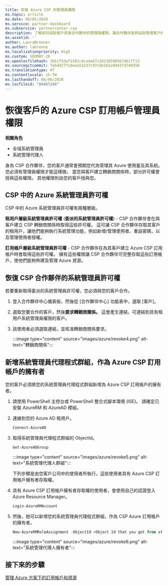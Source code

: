 ```yaml
---
title: 恢復 Azure CSP 的管理員權限
ms.topic: article
ms.date: 06/05/2020
ms.service: partner-dashboard
ms.subservice: partnercenter-csp
description: 了解如何協助客戶恢復合作夥伴的管理員權限，讓合作夥伴能夠協助管理客戶的 Azure CSP 訂用帳戶。
ms.assetid: ''
author: LauraBrenner
ms.author: labrenne
ms.localizationpriority: High
ms.custom: SEOMAY.20
ms.openlocfilehash: 3bb1f5daf1582c4ca4a67c2813d598567db17f13
ms.sourcegitcommit: 7abdd277c0eea51237c97cbb163a4943fd740356
ms.translationtype: HT
ms.contentlocale: zh-TW
ms.lasthandoff: 06/06/2020
ms.locfileid: "84467248"
---
```

# <a name="reinstate-admin-privileges-for-a-customers-azure-csp-subscriptions"></a>恢復客戶的 Azure CSP 訂用帳戶管理員權限  

**相關角色**

- 全域系統管理員
- 系統管理代理人

身為 CSP 合作夥伴，您的客戶通常會預期您代為管理其 Azure 使用量及其系統。 您必須有管理員權限才能這樣做。 當您與客戶建立轉銷商關係時，部分許可權會授與這些權限。 其他權限則由您的客戶授與您。

## <a name="admin-privileges-for-azure-in-csp"></a>CSP 中的 Azure 系統管理員許可權

CSP 中的 Azure 系統管理員許可權有兩種層級。

**租用戶層級系統管理員許可權** (**委派的系統管理員許可權**) - CSP 合作夥伴會在與客戶建立 CSP 轉銷商關係時取得這些許可權。 這可讓 CSP 合作夥伴存取其客戶的租用戶，讓他們能夠執行系統管理功能，例如新增/管理使用者、重設密碼，以及管理使用者授權。

**訂用帳戶層級系統管理員許可權** - CSP 合作夥伴在為其客戶建立 Azure CSP 訂用帳戶時會取得這些許可權。 擁有這些權限讓 CSP 合作夥伴可完整存取這些訂用帳戶，使他們能夠佈建及管理 Azure 資源。

## <a name="reinstate-csp-partners-admin-privileges"></a>恢復 CSP 合作夥伴的系統管理員許可權

若要重新取得委派的系統管理員許可權，您必須與您的客戶合作。

1. 登入合作夥伴中心儀表板，然後從 [合作夥伴中心] 功能表中，選取 [客戶]。

2. 選取您要合作的客戶，然後**要求轉銷商關係。** 這會產生連結，可連結到具有租用戶系統管理員權限的客戶。

3. 該使用者必須選取連結，並核准轉銷商關係要求。

   :::image type="content" source="images/azure/revoke4.png" alt-text="轉銷商關係":::

## <a name="adding-the-admin-agents-group-as-an-owner-for-the-azure-csp-subscription"></a>新增系統管理員代理程式群組，作為 Azure CSP 訂用帳戶的擁有者

您的客戶必須將您的系統管理員代理程式群組新增為 Azure CSP 訂用帳戶的擁有者。

1. 請使用 PowerShell 主控台或 PowerShell 整合式腳本環境 (ISE)。 請確定已安裝 AzureRM 和 AzureAD 模組。

2. 連線到您的 Azure AD 租用戶。

   ```powershell
   Connect-AzureAD
   ```

3. 取得系統管理員代理程式群組的 ObjectId。

   ```powershell
   Get-AzureADGroup
   ```

   :::image type="content" source="images/azure/revoke5.png" alt-text="系統管理代理人群組":::

   下列步驟是由您客戶公司中的使用者所執行，這些使用者具有 Azure CSP 訂用帳戶擁有者存取權。

4. 具有 Azure CSP 訂用帳戶擁有者存取權的使用者，會使用自己的認證登入 Azure Resource Manager。

   ```powershell
   Login-AzureRMAccount
   ```

5. 然後，她可以新增您的系統管理員代理程式群組，作為 CSP Azure 訂用帳戶的擁有者。

    ```powershell
    New-AzureRMRoleAssignment -ObjectId <Object Id that you got from step 3> -RoleDefinitionName Owner -Scope "/subscriptions/<SubscriptionId of CSP subscription>"
    ```

   :::image type="content" source="images/azure/revoke6.png" alt-text="系統管理代理人擁有者":::

## <a name="next-steps"></a>接下來的步驟

[管理 Azure 方案下的訂用帳戶和資源](azure-plan-manage.md)
